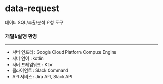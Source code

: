 # data-request
데이터 SQL/추출/분석 요청 도구

### 개발&실행 환경
---
- 서버 인프라 : Google Cloud Platform Compute Engine
- 서버 언어 : kotlin
- 서버 프레임워크 : Ktor
- 클라이언트 : Slack Command
- API 서비스 : Jira API, Slack API
